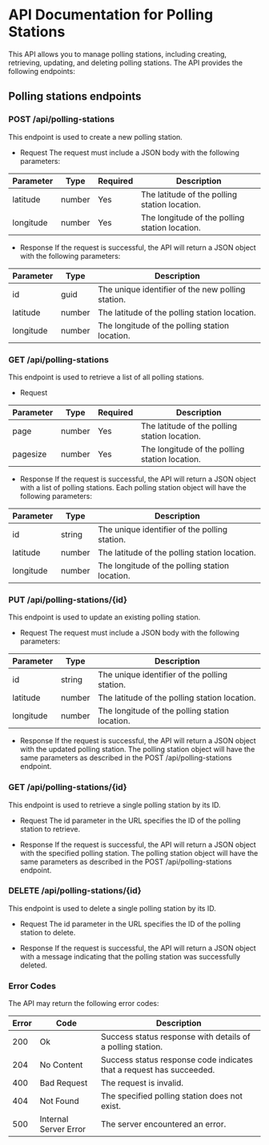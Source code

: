 

# API Documentation for Polling Stations
This API allows you to manage polling stations, including creating, retrieving, updating, and deleting polling stations. 
The API provides the following endpoints:

## Polling stations endpoints 
### POST /api/polling-stations
This endpoint is used to create a new polling station.

- Request
The request must include a JSON body with the following parameters:

Parameter|Type|Required|Description
|---|---|---|---|
|latitude|number|Yes|The latitude of the polling station location.|
|longitude|number|Yes|The longitude of the polling station location.|

- Response
If the request is successful, the API will return a JSON object with the following parameters:

|Parameter|Type|Description|
|---|---|---|
|id|guid|The unique identifier of the new polling station.|
|latitude|number|The latitude of the polling station location.|
|longitude|number|The longitude of the polling station location.|

### GET /api/polling-stations
This endpoint is used to retrieve a list of all polling stations.

- Request

|Parameter|Type|Required|Description
|---|---|---|---|
|page|number|Yes|The latitude of the polling station location.
|pagesize|number|Yes|The longitude of the polling station location.

- Response
If the request is successful, the API will return a JSON object with a list of polling stations. Each polling station object will have the following parameters:

|Parameter|Type|Description|
|---|---|---|
|id|string|The unique identifier of the polling station.|
|latitude|number|The latitude of the polling station location.|
|longitude|number|The longitude of the polling station location.|

### PUT /api/polling-stations/{id}
This endpoint is used to update an existing polling station.

- Request
The request must include a JSON body with the following parameters:

| Parameter|Type|Description
|---|---|---|
| id|string|The unique identifier of the polling station.|
| latitude|number|The latitude of the polling station location.|
| longitude|number|The longitude of the polling station location.|

- Response
If the request is successful, the API will return a JSON object with the updated polling station.
The polling station object will have the same parameters as described in the POST /api/polling-stations endpoint.

### GET /api/polling-stations/{id}
This endpoint is used to retrieve a single polling station by its ID.

- Request
The id parameter in the URL specifies the ID of the polling station to retrieve.

- Response
If the request is successful, the API will return a JSON object with the specified polling station.
The polling station object will have the same parameters as described in the POST /api/polling-stations endpoint.

### DELETE /api/polling-stations/{id}
This endpoint is used to delete a single polling station by its ID.

- Request
The id parameter in the URL specifies the ID of the polling station to delete.

- Response
If the request is successful, the API will return a JSON object with a message indicating that the polling station was successfully deleted.

### Error Codes
The API may return the following error codes:

|Error|Code|Description
|---|---|---|
|200|Ok|Success status response with details of a polling station.|
|204|No Content |Success status response code indicates that a request has succeeded.|
|400|Bad Request |The request is invalid.|
|404|Not Found | The specified polling station does not exist.|
|500|Internal Server Error |The server encountered an error.|
